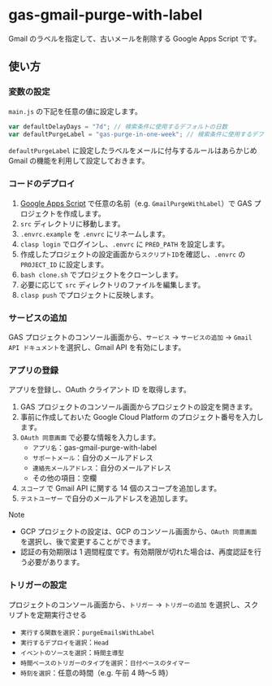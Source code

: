 # gas-gmail-purge-with-label

Gmail のラベルを指定して、古いメールを削除する Google Apps Script です。

## 使い方

### 変数の設定

`main.js` の下記を任意の値に設定します。

```javascript
var defaultDelayDays = "7d"; // 検索条件に使用するデフォルトの日数
var defaultPurgeLabel = "gas-purge-in-one-week"; // 検索条件に使用するデフォルトのラベル名
```

`defaultPurgeLabel` に設定したラベルをメールに付与するルールはあらかじめ Gmail の機能を利用して設定しておきます。

### コードのデプロイ

1. [Google Apps Script](https://script.google.com/) で任意の名前（e.g. `GmailPurgeWithLabel`）で GAS プロジェクトを作成します。
1. `src` ディレクトリに移動します。
1. `.envrc.example` を `.envrc` にリネームします。
1. `clasp login` でログインし、`.envrc` に `PRED_PATH` を設定します。
1. 作成したプロジェクトの設定画面から`スクリプトID`を確認し、`.envrc` の `PROJECT_ID` に設定します。
1. `bash clone.sh` でプロジェクトをクローンします。
1. 必要に応じて `src` ディレクトリのファイルを編集します。
1. `clasp push` でプロジェクトに反映します。

### サービスの追加

GAS プロジェクトのコンソール画面から、`サービス` -> `サービスの追加` -> `Gmail API ドキュメント`を選択し、Gmail API を有効にします。

### アプリの登録

アプリを登録し、OAuth クライアント ID を取得します。

1. GAS プロジェクトのコンソール画面からプロジェクトの設定を開きます。
1. 事前に作成しておいた Google Cloud Platform のプロジェクト番号を入力します。
1. `OAuth 同意画面` で必要な情報を入力します。
   - `アプリ名`：gas-gmail-purge-with-label
   - `サポートメール`：自分のメールアドレス
   - `連絡先メールアドレス`：自分のメールアドレス
   - その他の項目：空欄
1. `スコープ` で Gmail API に関する 14 個のスコープを追加します。
1. `テストユーザー` で自分のメールアドレスを追加します。

> [!NOTE]
>
> - GCP プロジェクトの設定は、GCP のコンソール画面から、`OAuth 同意画面` を選択し、後で変更することができます。
> - 認証の有効期限は 1 週間程度です。有効期限が切れた場合は、再度認証を行う必要があります。

### トリガーの設定

プロジェクトのコンソール画面から、`トリガー` -> `トリガーの追加` を選択し、スクリプトを定期実行させる

- `実行する関数を選択`：`purgeEmailsWithLabel`
- `実行するデプロイを選択`：`Head`
- `イベントのソースを選択`：`時間主導型`
- `時間ベースのトリガーのタイプを選択`：`日付ベースのタイマー`
- `時刻を選択`：任意の時間（e.g. 午前 4 時〜5 時）
